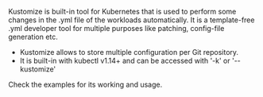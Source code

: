 Kustomize is built-in tool for Kubernetes that is used to perform some changes in the .yml file of the workloads automatically. It is a template-free .yml developer tool for multiple purposes like patching, config-file generation etc.

- Kustomize allows to store multiple configuration per Git repository.
- It is built-in with kubectl v1.14+ and can be accessed with '-k' or '--kustomize'

Check the examples for its working and usage.
